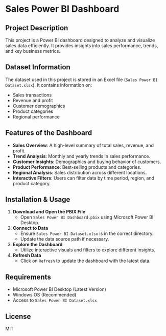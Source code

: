 # Sales Power BI Dashboard

## Project Description
This project is a Power BI dashboard designed to analyze and visualize sales data efficiently. It provides insights into sales performance, trends, and key business metrics.

## Dataset Information
The dataset used in this project is stored in an Excel file (`Sales Power BI Dataset.xlsx`). It contains information on:
- Sales transactions
- Revenue and profit
- Customer demographics
- Product categories
- Regional performance

## Features of the Dashboard
- **Sales Overview**: A high-level summary of total sales, revenue, and profit.
- **Trend Analysis**: Monthly and yearly trends in sales performance.
- **Customer Insights**: Demographics and buying behavior of customers.
- **Product Performance**: Best-selling products and categories.
- **Regional Analysis**: Sales distribution across different locations.
- **Interactive Filters**: Users can filter data by time period, region, and product category.

## Installation & Usage
1. **Download and Open the PBIX File**
   - Open `Sales Power BI Dashboard.pbix` using Microsoft Power BI Desktop.
2. **Connect to Data**
   - Ensure `Sales Power BI Dataset.xlsx` is in the correct directory.
   - Update the data source path if necessary.
3. **Explore the Dashboard**
   - Utilize interactive visuals and filters to explore different insights.
4. **Refresh Data**
   - Click on `Refresh` to update the dashboard with the latest data.

## Requirements
- Microsoft Power BI Desktop (Latest Version)
- Windows OS (Recommended)
- Access to `Sales Power BI Dataset.xlsx`

## License
MIT
